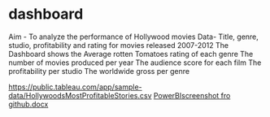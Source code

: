 # dashboard
Aim - To analyze the performance of Hollywood movies
Data- Title, genre, studio, profitability and rating for movies released 2007-2012
The Dashboard shows the 
Average rotten Tomatoes rating of each genre
The number of movies produced per year 
The audience score for each film
The profitability per studio
The worldwide gross per genre 


https://public.tableau.com/app/sample-data/HollywoodsMostProfitableStories.csv
[PowerBIscreenshot fro github.docx](https://github.com/Henrietta4life/dashboard/files/11757624/PowerBIscreenshot.fro.github.docx)

